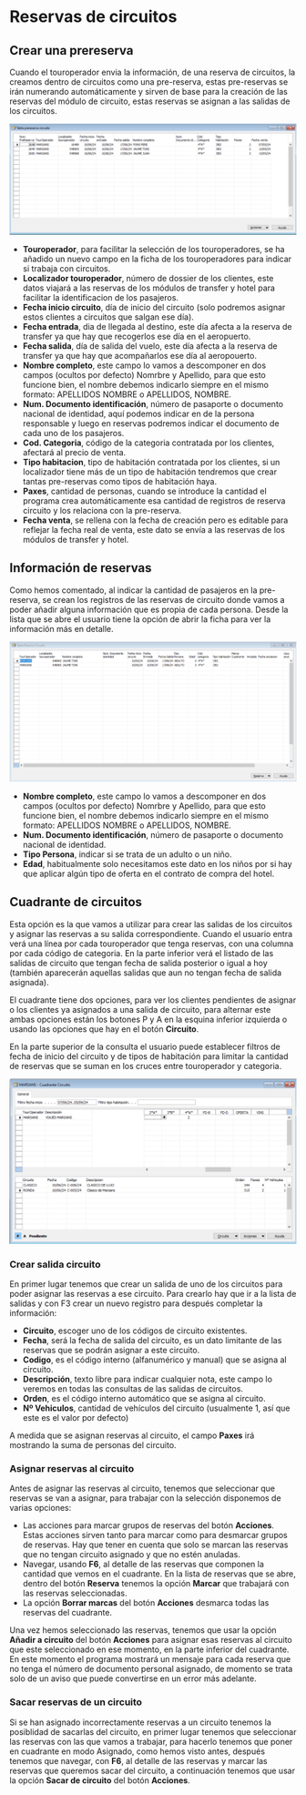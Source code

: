 # Reservas de circuitos

## Crear una prereserva

Cuando el touroperador envia la información, de una reserva de circuitos, la creamos dentro de circuitos como una pre-reserva, estas pre-reservas se irán numerando automáticamente y sirven de base para la creación de las reservas del módulo de circuito, estas reservas se asignan a las salidas de los circuitos.

![alt text](.\images\ListaPrereservas.png)

- **Touroperador**, para facilitar la selección de los touroperadores, se ha añadido un nuevo campo en la ficha de los touroperadores para indicar si trabaja con circuitos.
- **Localizador touroperador**, número de dossier de los clientes, este datos viajará a las reservas de los módulos de transfer y hotel para facilitar la identificacion de los pasajeros.
- **Fecha inicio circuito**, día de inicio del circuito (solo podremos asignar estos clientes a circuitos que salgan ese día).
- **Fecha entrada**, dia de llegada al destino, este día afecta a la reserva de transfer ya que hay que recogerlos ese día en el aeropuerto.
- **Fecha salida**, día de salida del vuelo, este día afecta a la reserva de transfer ya que hay que acompañarlos ese día al aeropouerto.
- **Nombre completo**, este campo lo vamos a descomponer en dos campos (ocultos por defecto) Nomrbre y Apellido, para que esto funcione bien, el nombre debemos indicarlo siempre en el mismo formato: APELLIDOS NOMBRE o APELLIDOS, NOMBRE.
- **Num. Documento identificación**, número de pasaporte o documento nacional de identidad, aquí podemos indicar en de la persona responsable y luego en reservas podremos indicar el documento de cada uno de los pasajeros.
- **Cod. Categoria**, código de la categoria contratada por los clientes, afectará al precio de venta.
- **Tipo habitacion**, tipo de habitación contratada por los clientes, si un localizador tiene más de un tipo de habitación tendremos que crear tantas pre-reservas como tipos de habitación haya.
- **Paxes**, cantidad de personas, cuando se introduce la cantidad el programa crea automáticamente esa cantidad de registros de reserva circuito y los relaciona con la pre-reserva.
- **Fecha venta**, se rellena con la fecha de creación pero es editable para reflejar la fecha real de venta, este dato se envía a las reservas de los módulos de transfer y hotel.

## Información de reservas

Como hemos comentado, al indicar la cantidad de pasajeros en la pre-reserva, se crean los registros de las reservas de circuito donde vamos a poder añadir alguna información que es propia de cada persona. Desde la lista que se abre el usuario tiene la opción de abrir la ficha para ver la información más en detalle.

![alt text](.\images\ListaReservas.png)

- **Nombre completo**, este campo lo vamos a descomponer en dos campos (ocultos por defecto) Nomrbre y Apellido, para que esto funcione bien, el nombre debemos indicarlo siempre en el mismo formato: APELLIDOS NOMBRE o APELLIDOS, NOMBRE.
- **Num. Documento identificación**, número de pasaporte o documento nacional de identidad.
- **Tipo Persona**, indicar si se trata de un adulto o un niño. 
- **Edad**, habitualmente solo necesitamos este dato en los niños por si hay que aplicar algún tipo de oferta en el contrato de compra del hotel.

## Cuadrante de circuitos

Esta opción es la que vamos a utilizar para crear las salidas de los circuitos y asignar las reservas a su salida correspondiente. Cuando el usuario entra verá una línea por cada touroperador que tenga reservas, con una columna por cada código de categoria. En la parte inferior verá el listado de las salidas de circuito que tengan fecha de salida posterior o igual a hoy (también aparecerán aquellas salidas que aun no tengan fecha de salida asignada). 

El cuadrante tiene dos opciones, para ver los clientes pendientes de asignar o los clientes ya asignados a una salida de circuito, para alternar este ambas opciones están los botones P y A en la esquina inferior izquierda o usando las opciones que hay en el botón **Circuito**.

En la parte superior de la consulta el usuario puede establecer filtros de fecha de inicio del circuito y de tipos de habitación para limitar la cantidad de reservas que se suman en los cruces entre touroperador y categoria.

![alt text](.\images\CuadranteCircuitos.png)

### Crear salida circuito

En primer lugar tenemos que crear un salida de uno de los circuitos para poder asignar las reservas a ese circuito. Para crearlo hay que ir a la lista de salidas y con F3 crear un nuevo registro para después completar la información:

- **Circuito**, escoger uno de los códigos de circuito existentes.
- **Fecha**, será la fecha de salida del circuito, es un dato limitante de las reservas que se podrán asignar a este circuito. 
- **Codigo**, es el código interno (alfanumérico y manual) que se asigna al circuito. 
- **Descripción**, texto libre para indicar cualquier nota, este campo lo veremos en todas las consultas de las salidas de circuitos.
- **Orden**, es el código interno automático que se asigna al circuito.
- **Nº Vehiculos**, cantidad de vehículos del circuito (usualmente 1, así que este es el valor por defecto)

A medida que se asignan reservas al circuito, el campo **Paxes** irá mostrando la suma de personas del circuito.

### Asignar reservas al circuito

Antes de asignar las reservas al circuito, tenemos que seleccionar que reservas se van a asignar, para trabajar con la selección disponemos de varias opciones:

- Las acciones para marcar grupos de reservas del botón **Acciones**. Estas acciones sirven tanto para marcar como para desmarcar grupos de reservas. Hay que tener en cuenta que solo se marcan las reservas que no tengan circuito asignado y que no estén anuladas.
- Navegar, usando **F6**, al detalle de las reservas que componen la cantidad que vemos en el cuadrante. En la lista de reservas que se abre, dentro del botón **Reserva** tenemos la opción **Marcar** que trabajará con las reservas seleccionadas. 
- La opción **Borrar marcas** del botón **Acciones** desmarca todas las reservas del cuadrante.

Una vez hemos seleccionado las reservas, tenemos que usar la opción **Añadir a circuito** del botón **Acciones** para asignar esas reservas al circuito que este seleccionado en ese momento, en la parte inferior del cuadrante. En este momento el programa mostrará un mensaje para cada reserva que no tenga el número de documento personal asignado, de momento se trata solo de un aviso que puede convertirse en un error más adelante.

### Sacar reservas de un circuito

Si se han asignado incorrectamente reservas a un circuito tenemos la posiblidad de sacarlas del circuito, en primer lugar tenemos que seleccionar las reservas con las que vamos a trabajar, para hacerlo tenemos que poner en cuadrante en modo Asignado, como hemos visto antes, después tenemos que navegar, con **F6**, al detalle de las reservas y marcar las reservas que queremos sacar del circuito, a continuación tenemos que usar la opción **Sacar de circuito** del botón **Acciones**. 
